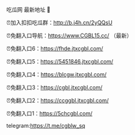 吃瓜网 最新地址 👋 

⏰加入扣扣吃瓜群：http://b.j4h.cn/2yQQsU

⏰免翻入口导航：https://www.CGBL15.cc/  （最新）

⏰免翻入口6：https://fhde.jtxcgbl.com/

⏰免翻入口5：https://5451846.jtxcgbl.com/

⏰免翻入口4：https://blcgw.jtxcgbl.com/

⏰免翻入口3：https://cgbl.jtxcgbl.com/

⏰免翻入口2：https://ccggbl.jtxcgbl.com/

⏰免翻入口1：https://5chcgbl.com/

telegram:https://t.me/cgblw_sq


